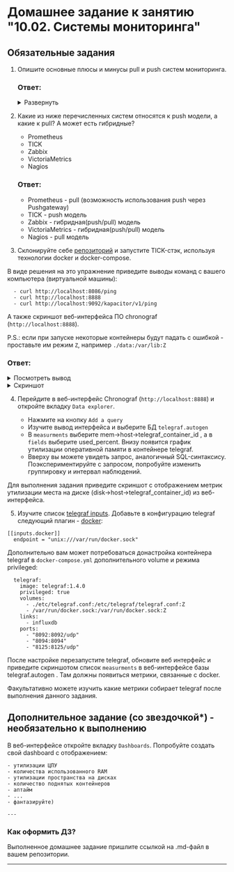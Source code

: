 # Домашнее задание к занятию "10.02. Системы мониторинга"

## Обязательные задания

1. Опишите основные плюсы и минусы pull и push систем мониторинга.

    ### Ответ:
    <details>
      <summary style="font-size:14px">Развернуть</summary>
  
        #### PULL
        Плюсы:
        - Идентификация обьекта/легкость контроля поднинности данных (сервер опрашивает обьекты по созданному списку)
        - Более легкая возможность интеграции TLS для защиты трафика
        - Возможность запросить данные по собствнной инициативе вне каких либо графиков.

        Минусы:
        - Необходимо обеспечить безопасность открытого порта приложения уязвимого для DDoS-атак и утечки данных.
        
        #### PUSH
        Плюсы:
        - Возможность использования протокола UDP при отсутсвии необходимости гарантированной доставки данных
        - Возможность нстройки несколько адресатов доставки метрик
        - Возможность гибкой настройки периодичности/агрегации данных
        Минусы:
        - Сложность поиска причины почему объект не передает метрики
        - Вероятность ситуации когда два сервера будут метрики с одними идентификационными данными
      </details>
      

2. Какие из ниже перечисленных систем относятся к push модели, а какие к pull? А может есть гибридные?

    - Prometheus 
    - TICK
    - Zabbix
    - VictoriaMetrics
    - Nagios

    ### Ответ:
    - Prometheus - pull (возможность использования push через Pushgateway)
    - TICK - push модель
    - Zabbix - гибридная(push/pull) модель
    - VictoriaMetrics - гибридная(push/pull) модель
    - Nagios - pull модель

3. Склонируйте себе [репозиторий](https://github.com/influxdata/sandbox/tree/master) и запустите TICK-стэк, 
используя технологии docker и docker-compose.

  В виде решения на это упражнение приведите выводы команд с вашего компьютера (виртуальной машины):

      - curl http://localhost:8086/ping
      - curl http://localhost:8888
      - curl http://localhost:9092/kapacitor/v1/ping

  А также скриншот веб-интерфейса ПО chronograf (`http://localhost:8888`). 

  P.S.: если при запуске некоторые контейнеры будут падать с ошибкой - проставьте им режим `Z`, например
  `./data:/var/lib:Z`

### Ответ:

<details>
  <summary style="font-size:14px">Посмотреть вывод</summary>
  
  ```bash
    [vagrant@tick1 sandbox]$ curl http://localhost:8086/ping -v
    * About to connect() to localhost port 8086 (#0)
    *   Trying ::1...
    * Connected to localhost (::1) port 8086 (#0)
    > GET /ping HTTP/1.1
    > User-Agent: curl/7.29.0
    > Host: localhost:8086
    > Accept: */*
    > 
    < HTTP/1.1 204 No Content
    < Content-Type: application/json
    < Request-Id: ff7a0df5-08f2-11ed-8156-0242ac120002
    < X-Influxdb-Build: OSS
    < X-Influxdb-Version: 1.8.10
    < X-Request-Id: ff7a0df5-08f2-11ed-8156-0242ac120002
    < Date: Thu, 21 Jul 2022 12:45:27 GMT
    < 
    * Connection #0 to host localhost left intact

    [vagrant@tick1 sandbox]$ curl http://localhost:8888 -v
    * About to connect() to localhost port 8888 (#0)
    *   Trying ::1...
    * Connected to localhost (::1) port 8888 (#0)
    > GET / HTTP/1.1
    > User-Agent: curl/7.29.0
    > Host: localhost:8888
    > Accept: */*
    > 
    < HTTP/1.1 200 OK
    < Accept-Ranges: bytes
    < Cache-Control: public, max-age=3600
    < Content-Length: 336
    < Content-Security-Policy: script-src 'self'; object-src 'self'
    < Content-Type: text/html; charset=utf-8
    < Etag: "3362220244"
    < Last-Modified: Tue, 22 Mar 2022 20:02:44 GMT
    < Vary: Accept-Encoding
    < X-Chronograf-Version: 1.9.4
    < X-Content-Type-Options: nosniff
    < X-Frame-Options: SAMEORIGIN
    < X-Xss-Protection: 1; mode=block
    < Date: Thu, 21 Jul 2022 12:47:33 GMT
    < 
    * Connection #0 to host localhost left intact
    <!DOCTYPE html><html><head><meta http-equiv="Content-type" content="text/html; charset=utf-8"><title>Chronograf</title><link rel="icon shortcut" href="/favicon.fa749080.ico"><link rel="stylesheet" href="/src.9cea3e4e.css"></head><body> <div id="react-root" data-basepath=""></div> <script src="/src.a969287c.js"></script> </body></html>

    [vagrant@tick1 sandbox]$ curl http://localhost:9092/kapacitor/v1/ping -v
    * About to connect() to localhost port 9092 (#0)
    *   Trying ::1...
    * Connected to localhost (::1) port 9092 (#0)
    > GET /kapacitor/v1/ping HTTP/1.1
    > User-Agent: curl/7.29.0
    > Host: localhost:9092
    > Accept: */*
    > 
    < HTTP/1.1 204 No Content
    < Content-Type: application/json; charset=utf-8
    < Request-Id: 661e86af-08f3-11ed-8187-000000000000
    < X-Kapacitor-Version: 1.6.4
    < Date: Thu, 21 Jul 2022 12:48:20 GMT
    < 
    * Connection #0 to host localhost left intact
  ```
</details>

<details>
  <summary style="font-size:14px">Скриншот</summary>
  
  ![изображение](https://user-images.githubusercontent.com/93001155/180388324-f8a75938-9e91-444a-8393-4639c6887f9a.png)
</details>


4. Перейдите в веб-интерфейс Chronograf (`http://localhost:8888`) и откройте вкладку `Data explorer`.

    - Нажмите на кнопку `Add a query`
    - Изучите вывод интерфейса и выберите БД `telegraf.autogen`
    - В `measurments` выберите mem->host->telegraf_container_id , а в `fields` выберите used_percent. 
    Внизу появится график утилизации оперативной памяти в контейнере telegraf.
    - Вверху вы можете увидеть запрос, аналогичный SQL-синтаксису. 
    Поэкспериментируйте с запросом, попробуйте изменить группировку и интервал наблюдений.

Для выполнения задания приведите скриншот с отображением метрик утилизации места на диске 
(disk->host->telegraf_container_id) из веб-интерфейса.

5. Изучите список [telegraf inputs](https://github.com/influxdata/telegraf/tree/master/plugins/inputs). 
Добавьте в конфигурацию telegraf следующий плагин - [docker](https://github.com/influxdata/telegraf/tree/master/plugins/inputs/docker):
```
[[inputs.docker]]
  endpoint = "unix:///var/run/docker.sock"
```

Дополнительно вам может потребоваться донастройка контейнера telegraf в `docker-compose.yml` дополнительного volume и 
режима privileged:
```
  telegraf:
    image: telegraf:1.4.0
    privileged: true
    volumes:
      - ./etc/telegraf.conf:/etc/telegraf/telegraf.conf:Z
      - /var/run/docker.sock:/var/run/docker.sock:Z
    links:
      - influxdb
    ports:
      - "8092:8092/udp"
      - "8094:8094"
      - "8125:8125/udp"
```

После настройке перезапустите telegraf, обновите веб интерфейс и приведите скриншотом список `measurments` в 
веб-интерфейсе базы telegraf.autogen . Там должны появиться метрики, связанные с docker.

Факультативно можете изучить какие метрики собирает telegraf после выполнения данного задания.

## Дополнительное задание (со звездочкой*) - необязательно к выполнению

В веб-интерфейсе откройте вкладку `Dashboards`. Попробуйте создать свой dashboard с отображением:

    - утилизации ЦПУ
    - количества использованного RAM
    - утилизации пространства на дисках
    - количество поднятых контейнеров
    - аптайм
    - ...
    - фантазируйте)
    
    ---

### Как оформить ДЗ?

Выполненное домашнее задание пришлите ссылкой на .md-файл в вашем репозитории.

---

